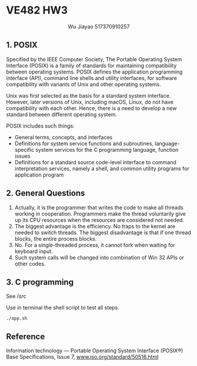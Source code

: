 # VE482 HW3

<center>Wu Jiayao 517370910257
</center>

## 1. POSIX

Specified by the IEEE Computer Society, The Portable Operating System Interface (POSIX) is a family of standards for maintaining compatibility between operating systems. POSIX defines the application programming interface (API), command line shells and utility interfaces, for software compatibility with variants of Unix and other operating systems.

Unix was first selected as the basis for a standard system interface. However, later versions of Unix, including macOS, Linux, do not have compatibility with each other. Hence, there is a need to develop a new standard between different operating system.

POSIX includes such things:

- General terms, concepts, and interfaces
- Definitions for system service functions and subroutines, language-specific system services for the C programming language, function issues
- Definitions for a standard source code-level interface to command interpretation services, namely a shell, and common utility programs for application program

## 2. General Questions

1. Actually, it is the programmer that writes the code to make all threads working in cooperation. Programmers make the thread voluntarily give up its CPU resources when the resources are considered not needed.
2.  The biggest advantage is the efficiency. No traps to the kernel are needed to switch threads. The biggest disadvantage is that if one thread blocks, the entire process blocks.
3.  No. For a single-threaded process, it cannot fork when waiting for keyboard input.
4. Such system calls will be changed into combination of Win 32 APIs or other codes.

## 3. C programming

See /src

Use in terminal the shell script to test all steps.

~~~shell
./app.sh
~~~

## Reference

Information technology — Portable Operating System Interface (POSIX®) Base Specifications, Issue 7, www.iso.org/standard/50516.html
